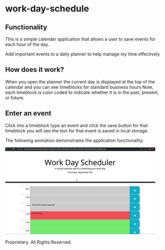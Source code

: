 # work-day-schedule

## Functionality

This is a simple calendar application that allows a user to save events for each hour of the day.

Add important events to a daily planner to help manage my time effectively


## How does it work?

When you open the planner the current day is displayed at the top of the calendar
and you can see timeblocks for standard business hours
Note, each timeblock is color coded to indicate whether it is in the past, present, or future.

## Enter an event
 Click into a timeblock type an event and click the save button for that timeblock
 you will see the text for that event is saved in local storage.


The following animation demonstrates the application functionality:

![A user clicks on slots on the color-coded calendar and edits the events.](./Assets/05-third-party-apis-homework-demo.gif)

Proprietary. All Rights Reserved.
